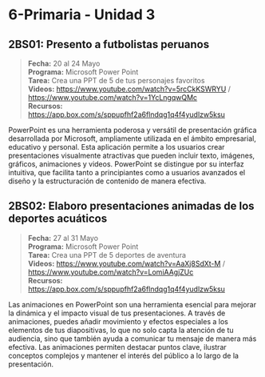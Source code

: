# 6-Primaria - Unidad 3

## 2BS01: Presento a futbolistas peruanos

> <i class="bi bi-calendar"></i> **Fecha:** 20 al 24 Mayo<br><i class="bi bi-laptop"></i> **Programa:** Microsoft Power Point <br><i class="bi bi-clipboard-check"></i> **Tarea:** Crea una PPT de 5 de tus personajes favoritos <br><i class="bi bi-youtube txt-red"></i> **Videos:** https://www.youtube.com/watch?v=5rcCkKSWRYU / https://www.youtube.com/watch?v=1YcLngqwQMc<br><i class="bi bi-files"></i> **Recursos:** https://app.box.com/s/sppupfhf2a6flndqg1q4f4yudlzw5ksu

PowerPoint es una herramienta poderosa y versátil de presentación gráfica desarrollada por Microsoft, ampliamente utilizada en el ámbito empresarial, educativo y personal. Esta aplicación permite a los usuarios crear presentaciones visualmente atractivas que pueden incluir texto, imágenes, gráficos, animaciones y videos. PowerPoint se distingue por su interfaz intuitiva, que facilita tanto a principiantes como a usuarios avanzados el diseño y la estructuración de contenido de manera efectiva.

<div class="currentTheme">

## 2BS02: Elaboro presentaciones animadas de los deportes acuáticos

> <i class="bi bi-calendar"></i> **Fecha:** 27 al 31 Mayo<br><i class="bi bi-laptop"></i> **Programa:** Microsoft Power Point <br><i class="bi bi-clipboard-check"></i> **Tarea:** Crea una PPT de 5 deportes de aventura <br><i class="bi bi-youtube txt-red"></i> **Videos:** https://www.youtube.com/watch?v=AaXj8SdXt-M / https://www.youtube.com/watch?v=LomiAAgjZUc<br><i class="bi bi-files"></i> **Recursos:** https://app.box.com/s/sppupfhf2a6flndqg1q4f4yudlzw5ksu

Las animaciones en PowerPoint son una herramienta esencial para mejorar la dinámica y el impacto visual de tus presentaciones. A través de animaciones, puedes añadir movimiento y efectos especiales a los elementos de tus diapositivas, lo que no solo capta la atención de tu audiencia, sino que también ayuda a comunicar tu mensaje de manera más efectiva. Las animaciones permiten destacar puntos clave, ilustrar conceptos complejos y mantener el interés del público a lo largo de la presentación.

</div>

